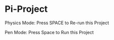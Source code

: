 # Pi-Project

Physics Mode: Press SPACE to Re-run this Project

Pen Mode: Press Space to Run this Project
